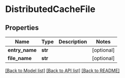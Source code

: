 # DistributedCacheFile

## Properties
Name | Type | Description | Notes
------------ | ------------- | ------------- | -------------
**entry_name** | **str** |  | [optional] 
**file_name** | **str** |  | [optional] 

[[Back to Model list]](../README.md#documentation-for-models) [[Back to API list]](../README.md#documentation-for-api-endpoints) [[Back to README]](../README.md)

